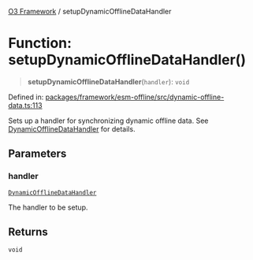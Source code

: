 [O3 Framework](../API.md) / setupDynamicOfflineDataHandler

# Function: setupDynamicOfflineDataHandler()

> **setupDynamicOfflineDataHandler**(`handler`): `void`

Defined in: [packages/framework/esm-offline/src/dynamic-offline-data.ts:113](https://github.com/habeshabro/openmrs-esm-core/blob/main/packages/framework/esm-offline/src/dynamic-offline-data.ts#L113)

Sets up a handler for synchronizing dynamic offline data.
See [DynamicOfflineDataHandler](../interfaces/DynamicOfflineDataHandler.md) for details.

## Parameters

### handler

[`DynamicOfflineDataHandler`](../interfaces/DynamicOfflineDataHandler.md)

The handler to be setup.

## Returns

`void`
